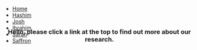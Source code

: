 <html>
  <head>
    <title>Home Page</title>
    <link rel="stylesheet" type="text/css" href="bootstrap-4.5.3-dist/css/bootstrap.css">
  </head>
  <body>
    <nav class="navbar navbar-expand-lg navbar-dark bg-dark" style="z-index: 10000;position: fixed; width: 100%; display: inline;">
      <div class="collapse navbar-collapse" id="navbarNav">
        <ul class="navbar-nav">
          <li class="nav-item">
            <a class="nav-link active" href="index.html">Home</a>
          </li>
          <li class="nav-item">
            <a class="nav-link" href="hashim.html">Hashim</a>
          </li>
          <li class="nav-item">
            <a class="nav-link" href="josh.html">Josh</a>
          </li>
          <li class="nav-item">
            <a class="nav-link" href="ibrahim.html">Ibrahim</a>
          </li>
          <li class="nav-item">
            <a class="nav-link" href="sarah.html">Sarah</a>
          </li>
          <li class="nav-item">
            <a class="nav-link" href="saffron.html">Saffron</a>
          </li>
        </ul>
      </div>
    </nav>
    <br>
    <br>
    <br>
    <h3 style="text-align: center;">Hello, please click a link at the top to find out more about our research.</h3>
  </body>
</html>

